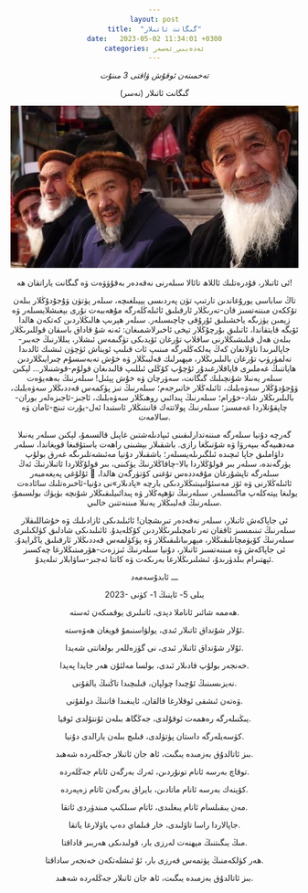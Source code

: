 ```yaml
---
layout: post
title:  "گىگانت ئاتىلار"
date:   2023-05-02 11:34:01 +0300
categories: ئەدەبىي_ئەسەر
---
```

_تەخمىنەن ئوقۇش ۋاقتى 3 مىنۇت_


گىگانت ئاتىلار
(نەسر)

<img src="https://github.com/UyCoder/paydilar/blob/3dfba3a91060774d41cdc50328f6655285caa403/pics/giganitAtilar.jpg">

ئى ئاتىلار، قۇدرەتلىك ئاللاھ تائالا سىلەرنى نەقەدەر بەقۇۋۋەت ۋە گىگانت ياراتقان ھە!

تاڭ ساباسى يورۇغاندىن تارتىپ تۈن پەردىسى يېيىلغىچە، سىلەر پۈتۈن ۋۇجۇدۇڭلار بىلەن تۆككەن مىننەتسىز قان-تەرىڭلار ئارقىلىق ئائىلەڭلەرگە مۇھەببەت نۇرى بېغىشلايسىلەر ۋە زېمىن يۈزىگە ياخشىلىق ئۇرۇقى چاچىسىلەر. سىلەر ھېرىپ ھالىڭلاردىن كەتكەن ھالدا ئۆيگە قايتقاندا، ئاتىلىق بۇرچۇڭلار تېخى ئاخىرلاشمىغان: ئەنە شۇ قاداق باسقان قوللىرىڭلار بىلەن ھەل قىلىشىڭلارنى ساقلاپ تۇرغان ئۆيدىكى تۈگىمەس ئىشلار، يىللارنىڭ جەبىر-جاپالىرىدا تاۋلانغان كەڭ يەلكەڭلەرگە مىنىپ ئات قىلىپ ئويناش ئۈچۈن ئىشىك ئالدىدا تەلمۈرۈپ تۇرغان بالىلىرىڭلار، مېھىرلىك قەلبىڭلار ۋە خۇش تەبەسسۇم چىرايىڭلاردىن ھاياتنىڭ غەملىرى قاياقلارغىدۇر ئۇچۇپ كۆڭلى ئىللىپ قالىدىغان قولۇم-قوشنىلار... لېكىن سىلەر يەنىلا شۇنچىلىك گىگانت، سەۋرچان ۋە خۇش پېئىل! سىلەرنىڭ بەھەيۋەت ۋۇجۇدۇڭلار سەۋەبلىك، ئائىلەڭلار خاتىرجەم؛ سىلەرنىڭ تىز پۈكمەس قەددىڭلار سەۋەبلىك، بالىلىرىڭلار شاد-خۇرام؛ سىلەرنىڭ پىدائىي روھىڭلار سەۋەبلىك، ئاجىز-ئاجىزەلەر بوران-چاپقۇنلاردا غەمسىز؛ سىلەرنىڭ پولاتتەك قانىتىڭلار ئاستىدا ئەل-يۇرت تىنچ-ئامان  ۋە سالامەت.

گەرچە دۇنيا سىلەرگە مىننەتدارلىقىنى ئىپادىلەشتىن غاپىل قالسىمۇ، لېكىن سىلەر يەنىلا مەدھىيەگە بىپەرۋا ۋە شۇنىڭغا رازى. باشقىلار بېشىنى راھەت ياستۇقىغا قويغاندا، سىلەر داۋاملىق جاپا ئىچىدە ئىلگىرىلەيسىلەر؛ باشقىلار دۇنيا مەئىشەتلىرىگە غەرق بولۇپ يۈرگەندە، سىلەر بىر قولۇڭلاردا بالا-چاقاڭلارنىڭ يۈكىنى، بىر قولۇڭلاردا ئاتىلارنىڭ ئەڭ ئۇلۇغى پەيغەمبەر  سىلەرگە تاپشۇرغان مۇقەددەس تۇغنى كۆتۈرگەن ھالدا، ئائىلەڭلارنى ۋە ئۆز مەسئۇلىيىتىڭلاردىكى بارچە «پادىلار»نى دۇنيا-ئاخىرەتلىك سائادەت يولىغا يېتەكلەپ ماڭىسىلەر. سىلەرنىڭ تۆھپەڭلار ۋە پىدائىيلىقىڭلار شۇنچە بۈيۈك بولسىمۇ، سىلەرنىڭ قەلبىڭلار يەنىلا مىننەتتىن خالىي.


ئى جاپاكەش ئاتىلار، سىلەر نەقەدەر تىرىشچان! ئائىلىدىكى ئازادىلىك ۋە خۇشاللىقلار سىلەرنىڭ تىنىمسىز ئاققان تەر تامچىلىرىڭلاردىن كۆكلەيدۇ. ئائىلىدىكى شادلىق كۈلكىلىرى سىلەرنىڭ كۆيۈمچانلىقىڭلار، مېھرىبانلىقىڭلار ۋە پۈكۈلمەس قەددىڭلار ئارقىلىق ياڭرايدۇ. ئى جاپاكەش ۋە مىننەتسىز ئاتىلار، دۇنيا سىلەرنىڭ ئىززەت-ھۆرمىتىڭلارغا چەكسىز ئېھتىرام بىلدۈرىدۇ، ئىشلىرىڭلارغا بەرىكەت ۋە كاتتا ئەجىر-ساۋابلار تىلەيدۇ.

ـــ ئابدۇسەمەد

2023- يىلى 5- ئاينىڭ 1- كۈنى

ھەممە شائىر ئاناملا دېدى،
ئاتىلىرى يوقمىكەن ئەستە.

ئۇلار شۇنداق ئاتىلار ئىدى،
يولۋاسنىمۇ قويغان ھەۋەستە.


ئۇلار شۇنداق ئاتىلار ئىدى،
نى گۈزەللەر بولغانتى شەيدا.

خەنجەر بولۇپ قادىلار ئىدى،
بولسا مەلئۇن ھەر جايدا پەيدا.

نەيزىسىنىڭ ئۇچىدا چولپان،
قىلىچىدا تاڭنىڭ يالقۇنى.

ۋەتەن ئىشقى ئوقلارغا قالقان،
ئايىغىدا قاننىڭ دولقۇنى.

يىڭنىلەرگە رەھمەت ئوقۇلدى،
جەڭگاھ بىلەن ئۇنتۇلدى ئوقيا.

كۈسەيلەرگە داستان پۈتۈلدى،
قىلىچ بىلەن يارالدى دۇنيا.

بىز ئاتالدۇق بەزمىدە يىگىت،
ئاھ جان ئاتىلار جەڭلەردە شەھىد.

توقاچ بەرسە ئانام تونۇردىن،
ئەرك بەرگەن ئاتام جەڭلەردە.

كۆينەك بەرسە ئانام ماتادىن،
بايراق بەرگەن ئاتام زەپەردە.

مەن يىقىلسام ئانام يىغلىدى،
ئاتام سىلكىپ مىندۈردى ئاتقا.

جاپالاردا راسا تاۋلىدى،
خار قىلماي دەپ ياۋلارغا ياتقا.

مىڭ يىگىتنىڭ مېھنەت لەرزى بار،
قولىدىكى ھەربىر قاداقتا.

ھەر كۈلكەمنىڭ پۈتمەس قەرزى بار،
ئۇ ئىشلەتكەن خەنجەر ساداقتا.

بىز ئاتالدۇق بەزمىدە يىگىت،
ئاھ جان ئاتىلار جەڭلەردە شەھىد.








<style type="text/css" media="screen">
  body {
   text-align:center !important;
  }
   .container {
    text-align: justify;
    text-indent: 30px;
  }
</style>